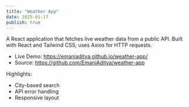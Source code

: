 ```yaml
---
title: "Weather App"
date: 2025-01-17
publish: true
---
```


A React application that fetches live weather data from a public API.
Built with React and Tailwind CSS; uses Axios for HTTP requests.

- Live Demo: https://emaniaditya.github.io/weather-app/
- Source: https://github.com/EmaniAditya/weather-app

Highlights:

- City-based search
- API error handling
- Responsive layout
